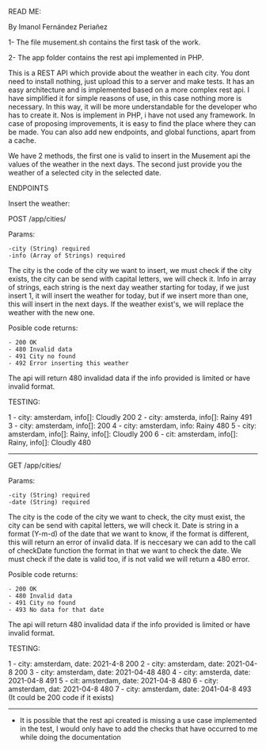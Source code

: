 READ ME:

By Imanol Fernández Periañez 

1- The file musement.sh contains the first task of the work.

2- The app folder contains the rest api implemented in PHP.

This is a REST API which provide about the weather in each city.
You dont need to install nothing, just upload this to a server and make tests.
It has an easy architecture and is implemented based on a more complex rest api. I have simplified it for simple reasons of use, in this case nothing more is necessary. In this way, it will be more understandable for the developer who has to create it. Nos is implement in PHP, i have not used any framework.
In case of proposing improvements, it is easy to find the place where they can be made. You can also add new endpoints, and global functions, apart from a cache.

We have 2 methods, the first one is valid to insert in the Musement api the values of the weather in the next days.
The second just provide you the weather of a selected city in the selected date.

ENDPOINTS

Insert the weather:

POST /app/cities/

Params: 

	-city (String) required
	-info (Array of Strings) required

The city is the code of the city we want to insert, we must check if the city exists, the city can be send with capital letters, we will check it.
Info in array of strings, each string is the next day weather starting for today, if we just insert 1, it will insert the weather for today, but if we insert more than one, this will insert in the next days.
If the weather exist's, we will replace the weather with the new one.

Posible code returns:

	- 200 OK
	- 480 Invalid data
	- 491 City no found
	- 492 Error inserting this weather
	

The api will return 480 invalidad data if the info provided is limited or have invalid format.

TESTING:

1 - city: amsterdam, info[]: Cloudly	200
2 - city: amsterda, info[]: Rainy	491
3 - city: amsterdam, info[]:		200
4 - city: amsterdam, info: Rainy	480
5 - city: amsterdam, info[]: Rainy, info[]: Cloudly	200
6 - cit: amsterdam, info[]: Rainy, info[]: Cloudly	480

--------------------------------------------------

GET /app/cities/

Params: 

	-city (String) required
	-date (String) required

The city is the code of the city we want to check, the city must exist, the city can be send with capital letters, we will check it.
Date is string in a format (Y-m-d) of the date that we want to know, if the format is different, this will return an error of invalid data. If is neccesary we can add to the call of checkDate function the format in that we want to check the date. We must check if the date is valid too, if is not valid we will return a 480 error.

Posible code returns:

	- 200 OK
	- 480 Invalid data
	- 491 City no found
	- 493 No data for that date
	

The api will return 480 invalidad data if the info provided is limited or have invalid format.

TESTING:

1 - city: amsterdam, date: 2021-4-8	200
2 - city: amsterdam, date: 2021-04-8	200
3 - city: amsterdam, date: 2021-04-48	480
4 - city: amsterda, date: 2021-04-8	491
5 - cit: amsterdam, date: 2021-04-8	480
6 - city: amsterdam, dat: 2021-04-8	480
7 - city: amsterdam, date: 2041-04-8	493 (It could be 200 code if it exists)


--------------------------------------------------

* It is possible that the rest api created is missing a use case implemented in the test, I would only have to add the checks that have occurred to me while doing the documentation
